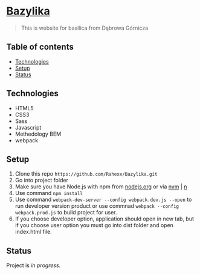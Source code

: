 # [Bazylika](https://github.com/Rahexx/Bazylika)

> This is website for basilica from Dąbrowa Górnicza

## Table of contents

- [Technologies](#technologies)
- [Setup](#setup)
- [Status](#status)

## Technologies

- HTML5
- CSS3
- Sass
- Javascript
- Methedology BEM
- webpack

## Setup

1. Clone this repo `https://github.com/Rahexx/Bazylika.git`
2. Go into project folder
3. Make sure you have Node.js with npm from [nodejs.org](https://nodejs.org/en/) or via [nvm](https://github.com/nvm-sh/nvm) | [n](https://github.com/tj/n)
4. Use command `npm install`
5. Use command `webpack-dev-server --config webpack.dev.js --open` to run developer version product or use commnad `webpack --config webpack.prod.js` to build project for user.
6. If you choose developer option, application should open in new tab, but if you choose user option you must go into dist folder and open index.html file.

## Status

Project is _in progress_.
